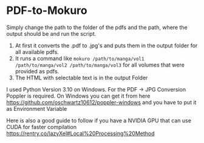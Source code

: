 # PDF-to-Mokuro

Simply change the path to the folder of the pdfs and the path, where the output should be and run the script. 

1. At first it converts the .pdf to .jpg's and puts them in the output folder for all available pdfs. 
2. It runs a command like ``mokuro /path/to/manga/vol1 /path/to/manga/vol2 /path/to/manga/vol3`` for all volumes that were provided as pdfs. 
3. The HTML with selectable text is in the output Folder

I used Python Version 3.10 on Windows. For the PDF -> JPG Conversion Poppler is required. On Windows you can get it from here https://github.com/oschwartz10612/poppler-windows and you have to put it as Environment Variable

Here is also a good guide to follow if you have a NVIDIA GPU that can use CUDA for faster compilation https://rentry.co/lazyXel#Local%20Processing%20Method
